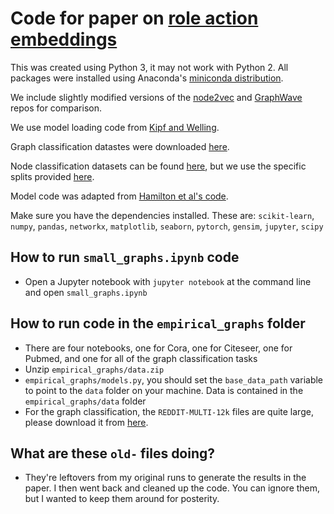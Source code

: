 # Code for paper on [role action embeddings](https://arxiv.org/pdf/1811.08019.pdf)

This was created using Python 3, it may not work with Python 2. All packages were installed using Anaconda's [miniconda distribution](https://conda.io/miniconda.html).

We include slightly modified versions of the [node2vec](https://github.com/aditya-grover/node2vec) and [GraphWave](https://github.com/snap-stanford/graphwave) repos for comparison.

We use model loading code from [Kipf and Welling](https://github.com/tkipf/gcn).

Graph classification datastes were downloaded [here](https://ls11-www.cs.tu-dortmund.de/staff/morris/graphkerneldatasets).

Node classification datasets can be found [here](https://linqs.soe.ucsc.edu/data), but we use the specific splits provided [here](https://github.com/tkipf/gcn).

Model code was adapted from [Hamilton et al's code](https://github.com/williamleif/graphsage-simple).

Make sure you have the dependencies installed. These are: `scikit-learn`, `numpy`, `pandas`, `networkx`, `matplotlib`, `seaborn`, `pytorch`, `gensim`, `jupyter`, `scipy`

## How to run `small_graphs.ipynb` code
- Open a Jupyter notebook with `jupyter notebook` at the command line and open `small_graphs.ipynb`

## How to run code in the `empirical_graphs` folder
- There are four notebooks, one for Cora, one for Citeseer, one for Pubmed, and one for all of the graph classification tasks
- Unzip `empirical_graphs/data.zip`
-  `empirical_graphs/models.py`, you should set the `base_data_path` variable to point to the `data` folder on your machine. Data is contained in the `empirical_graphs/data` folder
- For the graph classification, the `REDDIT-MULTI-12k` files are quite large, please download it from [here](https://ls11-www.cs.tu-dortmund.de/staff/morris/graphkerneldatasets).

## What are these `old-` files doing?
- They're leftovers from my original runs to generate the results in the paper. I then went back and cleaned up the code. You can ignore them, but I wanted to keep them around for posterity.
